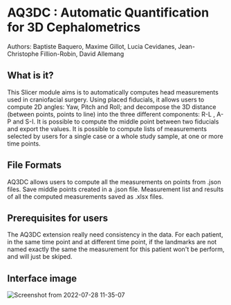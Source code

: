 # AQ3DC : Automatic Quantification for 3D Cephalometrics

Authors: Baptiste Baquero, Maxime Gillot, Lucia Cevidanes, Jean-Christophe Fillion-Robin, David Allemang
	
## What is it?

This Slicer module aims is to automatically computes head measurements used in craniofacial surgery. Using placed fiducials, it allows users to compute 2D angles: Yaw, Pitch and Roll; and decompose the 3D distance (between points, points to line) into the three different components: R-L , A-P and S-I. It is possible to compute the middle point between two fiducials and export the values. It is possible to compute lists of measurements selected by users for a single case or a whole study sample, at one or more time points.
 
## File Formats

AQ3DC allows users to compute all the measurements on points from .json files. Save middle points created in a .json file. Measurement list and results of all the computed measurements saved as .xlsx files.

## Prerequisites for users

The AQ3DC extension really need consistency in the data. For each patient, in the same time point and at different time point, if the landmarks are not named exactly the same the measurement for this patient won't be perform, and will just be skiped.


## Interface image

![Screenshot from 2022-07-28 11-35-07](https://user-images.githubusercontent.com/83285614/181578776-c87d8b34-7bb7-4bf8-915c-99ba6db2ea4c.png)
